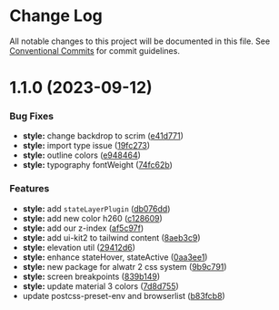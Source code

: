 # Change Log

All notable changes to this project will be documented in this file.
See [Conventional Commits](https://conventionalcommits.org) for commit guidelines.

# 1.1.0 (2023-09-12)

### Bug Fixes

- **style:** change backdrop to scrim ([e41d771](https://github.com/AliMD/alwatr/commit/e41d771082933b39035bb91b1fbc6486f4d803a7))
- **style:** import type issue ([19fc273](https://github.com/AliMD/alwatr/commit/19fc273310c2e32beb1d48224bcebb9f1dd75153))
- **style:** outline colors ([e948464](https://github.com/AliMD/alwatr/commit/e9484640b2b11ad2e010fcad2b729efb5e0eeb39))
- **style:** typography fontWeight ([74fc62b](https://github.com/AliMD/alwatr/commit/74fc62b6bbb009090c58bde3db9bfa841fa0131c))

### Features

- **style:** add `stateLayerPlugin` ([db076dd](https://github.com/AliMD/alwatr/commit/db076dd5f3af851e5eac3e1c68d7b1e2cb7cbc0d))
- **style:** add new color h260 ([c128609](https://github.com/AliMD/alwatr/commit/c128609963df0aba508f239799ef8c52ea066c40))
- **style:** add our z-index ([af5c97f](https://github.com/AliMD/alwatr/commit/af5c97f6f9fb439ec414e903497f416ddd2a76de))
- **style:** add ui-kit2 to tailwind content ([8aeb3c9](https://github.com/AliMD/alwatr/commit/8aeb3c90df1e87c1d7e128a0b50662727417e679))
- **style:** elevation util ([29412d6](https://github.com/AliMD/alwatr/commit/29412d6541ce63e2dbf4078a81b308c1b7a6020c))
- **style:** enhance stateHover, stateActive ([0aa3ee1](https://github.com/AliMD/alwatr/commit/0aa3ee1ed13183921aed058502fd961f2902e676))
- **style:** new package for alwatr 2 css system ([9b9c791](https://github.com/AliMD/alwatr/commit/9b9c791570f23ec14d724528b5173cfe93a5e46b))
- **style:** screen breakpoints ([839b149](https://github.com/AliMD/alwatr/commit/839b14951665fbb109a46713d528e0070da46e4e))
- **style:** update material 3 colors ([7d8d755](https://github.com/AliMD/alwatr/commit/7d8d75557d927d045889a3463562e50093edbbdc))
- update postcss-preset-env and browserlist ([b83fcb8](https://github.com/AliMD/alwatr/commit/b83fcb8e7d3f9cfa41f6e846444591642d7ebe6c))
